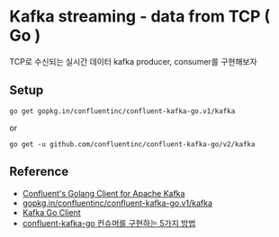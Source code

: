 # Kafka streaming - data from TCP ( Go )
TCP로 수신되는 실시간 데이터 kafka producer, consumer를 구현해보자

## Setup
```
go get gopkg.in/confluentinc/confluent-kafka-go.v1/kafka
```
or
```
go get -u github.com/confluentinc/confluent-kafka-go/v2/kafka
```

## Reference
- [Confluent's Golang Client for Apache Kafka](https://github.com/confluentinc/confluent-kafka-go)
- [gopkg.in/confluentinc/confluent-kafka-go.v1/kafka](https://gopkg.in/confluentinc/confluent-kafka-go.v1/kafka)
- [Kafka Go Client](https://docs.confluent.io/kafka-clients/go/current/overview.html#synchronous-commits)
- [confluent-kafka-go 컨슈머를 구현하는 5가지 방법](https://blog.voidmainvoid.net/428)